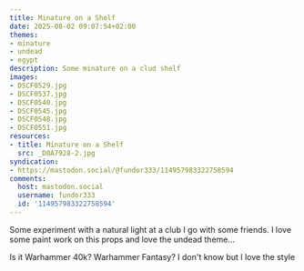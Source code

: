 ```yaml
---
title: Minature on a Shelf
date: 2025-08-02 09:07:54+02:00
themes:
- minature
- undead
- egypt
description: Some minature on a clud shelf
images:
- DSCF0529.jpg
- DSCF0537.jpg
- DSCF0540.jpg
- DSCF0545.jpg
- DSCF0548.jpg
- DSCF0551.jpg
resources:
- title: Minature on a Shelf
  src: _D0A7928-2.jpg
syndication:
- https://mastodon.social/@fundor333/114957983322758594
comments:
  host: mastodon.social
  username: fundor333
  id: '114957983322758594'
---
```


Some experiment with a natural light at a club I go with some friends.
I love some paint work on this props and love the undead theme...

Is it Warhammer 40k? Warhammer Fantasy? I don't know but I love the style
